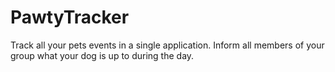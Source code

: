 # PawtyTracker

Track all your pets events in a single application. Inform all members of your group what your dog is up to during the day. 
